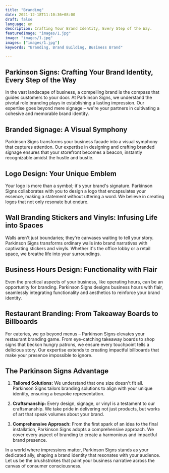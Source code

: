 ```yaml
---
title: "Branding"
date: 2021-12-18T11:10:36+08:00
draft: false
language: en
description: Crafting Your Brand Identity, Every Step of the Way.
featuredImage: "images/1.jpg"
image: "images/1.jpg"
images: ["images/1.jpg"]
keywords: "Branding, Brand Building, Business Brand"

---
```


## Parkinson Signs: Crafting Your Brand Identity, Every Step of the Way

In the vast landscape of business, a compelling brand is the compass that guides customers to your door. At Parkinson Signs, we understand the pivotal role branding plays in establishing a lasting impression. Our expertise goes beyond mere signage – we're your partners in cultivating a cohesive and memorable brand identity.

## Branded Signage: A Visual Symphony

Parkinson Signs transforms your business facade into a visual symphony that captures attention. Our expertise in designing and crafting branded signage ensures that your storefront becomes a beacon, instantly recognizable amidst the hustle and bustle.

## Logo Design: Your Unique Emblem

Your logo is more than a symbol; it's your brand's signature. Parkinson Signs collaborates with you to design a logo that encapsulates your essence, making a statement without uttering a word. We believe in creating logos that not only resonate but endure.

## Wall Branding Stickers and Vinyls: Infusing Life into Spaces

Walls aren't just boundaries; they're canvases waiting to tell your story. Parkinson Signs transforms ordinary walls into brand narratives with captivating stickers and vinyls. Whether it's the office lobby or a retail space, we breathe life into your surroundings.

## Business Hours Design: Functionality with Flair

Even the practical aspects of your business, like operating hours, can be an opportunity for branding. Parkinson Signs designs business hours with flair, seamlessly integrating functionality and aesthetics to reinforce your brand identity.

## Restaurant Branding: From Takeaway Boards to Billboards

For eateries, we go beyond menus – Parkinson Signs elevates your restaurant branding game. From eye-catching takeaway boards to shop signs that beckon hungry patrons, we ensure every touchpoint tells a delicious story. Our expertise extends to creating impactful billboards that make your presence impossible to ignore.

## The Parkinson Signs Advantage

1. **Tailored Solutions:**
   We understand that one size doesn't fit all. Parkinson Signs tailors branding solutions to align with your unique identity, ensuring a bespoke representation.

2. **Craftsmanship:**
   Every design, signage, or vinyl is a testament to our craftsmanship. We take pride in delivering not just products, but works of art that speak volumes about your brand.

3. **Comprehensive Approach:**
   From the first spark of an idea to the final installation, Parkinson Signs adopts a comprehensive approach. We cover every aspect of branding to create a harmonious and impactful brand presence.

In a world where impressions matter, Parkinson Signs stands as your dedicated ally, shaping a brand identity that resonates with your audience. Let us be the brushstrokes that paint your business narrative across the canvas of consumer consciousness.
